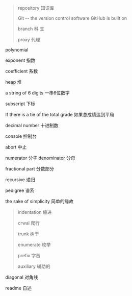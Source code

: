 >repository 知识库
>
>Git -- the version control software GitHub is built on
>
>branch 科 支
>
>proxy 代理

polynomial

exponent 指数

coefficient 系数

heap 堆

 a string of 6 digits 一串6位数字

subscript 下标

If there is a tie of the total grade 如果总成绩达到平局

decimal number 十进制数

console 控制台

abort 中止

numerator 分子 denominator 分母

fractional part 分数部分

recursive 递归

pedigree 谱系

the sake of simplicity 简单的缘故

>indentation 缩进
>
>crwal 爬行
>
>trunk 树干
>
>enumerate 枚举
>
>prefix 字首
>
>auxiliary 辅助的

diagonal 对角线

readme 自述